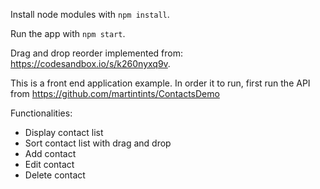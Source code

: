 Install node modules with `npm install`.

Run the app with `npm start`.

Drag and drop reorder implemented from: https://codesandbox.io/s/k260nyxq9v.

This is a front end application example. In order it to run, first run the API from https://github.com/martintints/ContactsDemo

Functionalities:

- Display contact list
- Sort contact list with drag and drop
- Add contact
- Edit contact
- Delete contact
